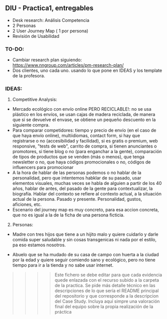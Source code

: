 ## DIU - Practica1, entregables


- Desk research: Análisis Competencia 
- 2 Personas 
- 2 User Journey Map  ( 1 por persona)
- Revisión de Usabilidad

### TO-DO:

- Cambiar research plan siguiendo: https://www.nngroup.com/articles/pm-research-plan/
- Dos clientes, uno cada uno. usando lo que pone en IDEAS y los template de la profesora.

### IDEAS:

1. Competitive Analysis:

- Mercado ecológico con envío online PERO RECICLABLE!: no se usa plástico en los envíos, se usan cajas de madera reciclada, de manera que si se devuelve el envase, se obtiene un pequeño descuento en la siguiente compra.
- Para comparar competidores: tiempo y precio de envío (en el caso de que haya envío online), multiidiomas, contact form, si hay que registrarse o no (accesibilidad y facilidad), si es gratis o premium, web responsive, "tests de web", carrito de compra, si tienen anunciantes o promotores, si tiene blog o no (para enganchar a la gente), comparación de tipos de productos que se venden (más o menos), que tenga newsletter o no, que haya códigos promocionales o no, códigos de influencers para promocionar
- A la hora de hablar de las personas podemos o no hablar de la personalidad, pero que intentemos habklar de su pasado, usar elementos visuales, muchas veces se habla de alguien a partir de los 40 años, hablar de antes, del pasado de la gente para contextualizar, la biografía. Hablar del contexto se refiere al contexto actual, a la situación actual de la persona. Pasado y presente. Personalidad, gustos, aficiones, etc.
- Escenario del journey map es muy concreto, para esa accion concreta, que no es igual a la de la ficha de una persona ficticia.

2. Personas:

- Madre con tres hijos que tiene a un hijito malo y quiere cuidarlo y darle comida super saludable y sin cosas transgenicas ni nada por el estilo, pa eso estamos nosotros.

- Abuelo que se ha mudado de su casa de campo con huerta a la ciudad por la edad y quiere seguir comiendo sano y ecológico, pero no tiene tiempo para ir a la tienda y no sabe usar internet.

>>>> Este fichero se debe editar para que cada evidencia quede enlazada con el recurso subido a la carpeta de la practica. Se pide más detalle técnico en las descripciones de lo que sería el README principal del repositorio y que corresponde a la descripcion del Case Study.
>>>> Incluya aquí simpre una valoración final del equipo sobre la propia realización de la práctica
